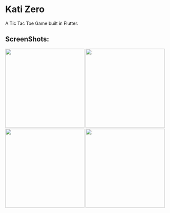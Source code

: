# Kati Zero

A Tic Tac Toe Game built in Flutter.

## ScreenShots:
<img src="https://user-images.githubusercontent.com/95017090/159130203-4c925904-79e9-4ec5-ab22-6aaad0e0d9a8.png" width="250"> <img src="https://user-images.githubusercontent.com/95017090/159130203-4c925904-79e9-4ec5-ab22-6aaad0e0d9a8.png" width="250"> <img src="https://user-images.githubusercontent.com/95017090/159130203-4c925904-79e9-4ec5-ab22-6aaad0e0d9a8.png" width="250"> <img src="https://user-images.githubusercontent.com/95017090/159130203-4c925904-79e9-4ec5-ab22-6aaad0e0d9a8.png" width="250">

